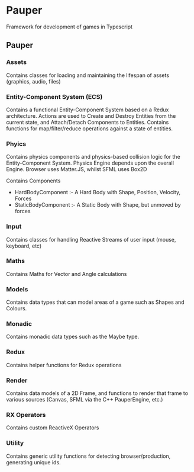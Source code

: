 # Pauper
Framework for development of games in Typescript

## Pauper

### Assets

Contains classes for loading and maintaining the lifespan of assets (graphics, audio, files)

### Entity-Component System (ECS)

Contains a functional Entity-Component System based on a Redux architecture. Actions are used to Create and Destroy Entities from the current state, and Attach/Detach Components to Entities. Contains functions for map/filter/reduce operations against a state of entities.

### Phyics

Contains physics components and physics-based collision logic for the Entity-Component System. Physics Engine depends upon the overall Engine. Browser uses Matter.JS, whilst SFML uses Box2D

Contains Components
* HardBodyComponent :- A Hard Body with Shape, Position, Velocity, Forces
* StaticBodyComponent :- A Static Body with Shape, but unmoved by forces

### Input

Contains classes for handling Reactive Streams of user input (mouse, keyboard, etc)

### Maths

Contains Maths for Vector and Angle calculations

### Models

Contains data types that can model areas of a game such as Shapes and Colours.

### Monadic

Contains monadic data types such as the Maybe type.

### Redux

Contains helper functions for Redux operations

### Render

Contains data models of a 2D Frame, and functions to render that frame to various sources (Canvas, SFML via the C++ PauperEngine, etc.)

### RX Operators

Contains custom ReactiveX Operators

### Utility

Contains generic utility functions for detecting browser/production, generating unique ids.

